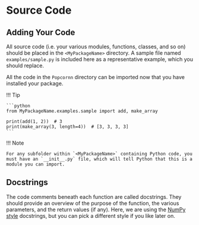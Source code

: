 # Source Code

## Adding Your Code

All source code (i.e. your various modules, functions, classes, and so on) should be placed in the `<MyPackageName>` directory. A sample file named `examples/sample.py` is included here as a representative example, which you should replace.

All the code in the `Popcornn` directory can be imported now that you have installed your package.

!!! Tip


    ```python
    from MyPackageName.examples.sample import add, make_array

    print(add(1, 2))  # 3
    print(make_array(3, length=4))  # [3, 3, 3, 3]
    ```

!!! Note

    For any subfolder within `<MyPackageName>` containing Python code, you must have an `__init__.py` file, which will tell Python that this is a module you can import.

## Docstrings

The code comments beneath each function are called docstrings. They should provide an overview of the purpose of the function, the various parameters, and the return values (if any). Here, we are using the [NumPy style](https://numpydoc.readthedocs.io/en/latest/format.html) docstrings, but you can pick a different style if you like later on.

